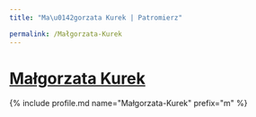 ```yaml
---
title: "Ma\u0142gorzata Kurek | Patromierz"

permalink: /Małgorzata-Kurek
---
```


# [Małgorzata Kurek](https://patronite.pl/Małgorzata-Kurek)

{% include profile.md name="Małgorzata-Kurek" prefix="m" %}
